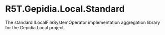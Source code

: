 # R5T.Gepidia.Local.Standard
The standard ILocalFileSystemOperator implementation aggregation library for the Gepidia.Local project.
